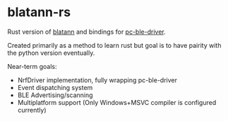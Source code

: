 # blatann-rs

Rust version of [blatann](https://github.com/ThomasGerstenberg/blatann)
and bindings for [pc-ble-driver](https://github.com/NordicSemiconductor/pc-ble-driver).

Created primarily as a method to learn rust but goal is to have pairity with the python version eventually.


Near-term goals:
- NrfDriver implementation, fully wrapping pc-ble-driver
- Event dispatching system
- BLE Advertising/scanning
- Multiplatform support (Only Windows+MSVC compiler is configured currently)
